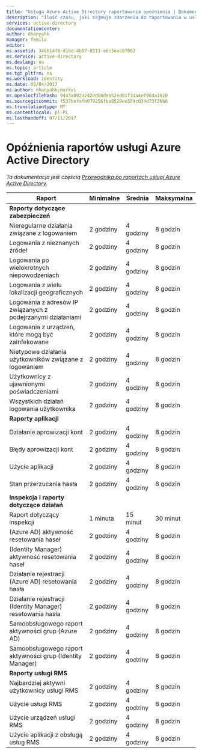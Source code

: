 ```yaml
---
title: "Usługa Azure Active Directory raportowania opóźnienia | Dokumentacja firmy Microsoft"
description: "Ilość czasu, jaki zajmuje zdarzenia do raportowania w usłudze Azure Active Directory"
services: active-directory
documentationcenter: 
author: dhanyahk
manager: femila
editor: 
ms.assetid: 346b14f8-d16d-4b07-8211-e6c5eec07062
ms.service: active-directory
ms.devlang: na
ms.topic: article
ms.tgt_pltfrm: na
ms.workload: identity
ms.date: 05/04/2017
ms.author: dhanyahk;markvi
ms.openlocfilehash: 9443a00232420d58dea52ed01f31a4ef964a1620
ms.sourcegitcommit: f537befafb079256fba0529ee554c034d73f36b0
ms.translationtype: MT
ms.contentlocale: pl-PL
ms.lasthandoff: 07/11/2017
---
```

# <a name="azure-active-directory-report-latencies"></a>Opóźnienia raportów usługi Azure Active Directory
*Ta dokumentacja jest częścią [Przewodnika po raportach usługi Azure Active Directory](active-directory-reporting-guide.md).*

| Raport | Minimalne | Średnia | Maksymalna |
| --- | --- | --- | --- |
| **Raporty dotyczące zabezpieczeń** | | | |
| Nieregularne działania związane z logowaniem |2 godziny |4 godziny |8 godzin |
| Logowania z nieznanych źródeł |2 godziny |4 godziny |8 godzin |
| Logowania po wielokrotnych niepowodzeniach |2 godziny |4 godziny |8 godzin |
| Logowania z wielu lokalizacji geograficznych |2 godziny |4 godziny |8 godzin |
| Logowania z adresów IP związanych z podejrzanymi działaniami |2 godziny |4 godziny |8 godzin |
| Logowania z urządzeń, które mogą być zainfekowane |2 godziny |4 godziny |8 godzin |
| Nietypowe działania użytkowników związane z logowaniem |2 godziny |4 godziny |8 godzin |
| Użytkownicy z ujawnionymi poświadczeniami |2 godziny |4 godziny |8 godzin |
| Wszystkich działań logowania użytkownika |2 godziny |4 godziny |8 godzin |
| **Raporty aplikacji** | | | |
| Działanie aprowizacji kont |2 godziny |4 godziny |8 godzin |
| Błędy aprowizacji kont |2 godziny |4 godziny |8 godzin |
| Użycie aplikacji |2 godziny |4 godziny |8 godzin |
| Stan przerzucania hasła |2 godziny |4 godziny |8 godzin |
| **Inspekcja i raporty dotyczące działań** | | | |
| Raport dotyczący inspekcji |1 minuta |15 minut |30 minut |
| (Azure AD) aktywność resetowania haseł |2 godziny |4 godziny |8 godzin |
| (Identity Manager) aktywność resetowania haseł |2 godziny |4 godziny |8 godzin |
| Działanie rejestracji (Azure AD) resetowania hasła |2 godziny |4 godziny |8 godzin |
| Działanie rejestracji (Identity Manager) resetowania hasła |2 godziny |4 godziny |8 godzin |
| Samoobsługowego raport aktywności grup (Azure AD) |2 godziny |4 godziny |8 godzin |
| Samoobsługowego raport aktywności grup (Identity Manager) |2 godziny |4 godziny |8 godzin |
| **Raporty usługi RMS** | | | |
| Najbardziej aktywni użytkownicy usługi RMS |2 godziny |4 godziny |8 godzin |
| Użycie usługi RMS |2 godziny |4 godziny |8 godzin |
| Użycie urządzeń usługi RMS |2 godziny |4 godziny |8 godzin |
| Użycie aplikacji z obsługą usług RMS |2 godziny |4 godziny |8 godzin |


